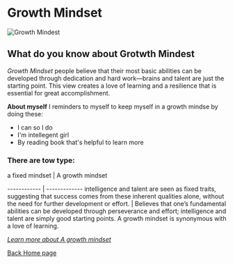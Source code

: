 # Growth Mindset
![Growth Mindest](https://ruleofseay.files.wordpress.com/2019/12/9f524-brain-2062057_960_720.jpg)

## What do you know about **Grotwth Mindest**

*Growth Mindset* people believe that their most basic abilities can be developed through dedication and hard work—brains and talent are just the starting point. This view creates a love of learning and a resilience that is essential for great accomplishment.

**About myself** I reminders to myself to keep myself in a growth mindse by doing these:
 - I can so I do
 - I'm intellegent girl 
 - By reading book that's helpful to learn more 

### There are tow type:
a fixed mindset | A growth mindset

------------ | -------------
intelligence and talent are seen as fixed traits, suggesting that success comes from these inherent qualities alone, without the need for further development or effort. | Believes that one’s fundamental abilities can be developed through perseverance and effort; intelligence and talent are simply good starting points. A growth mindset is synonymous with a love of learning.
 
 [ *Learn more about A growth mindset* ](https://www.atlassian.com/blog/inside-atlassian/growth-mindset)
 
[Back Home page](https://rahafalbakkar.github.io/Reading-Notes) 

